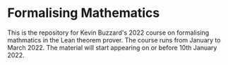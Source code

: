 # Formalising Mathematics

This is the repository for Kevin Buzzard's 2022 course on formalising mathmatics in the Lean theorem prover. The course runs from January to March 2022. The material will start appearing on or before 10th January 2022.
